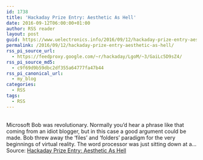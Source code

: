 ```yaml
---
id: 1738
title: 'Hackaday Prize Entry: Aesthetic As Hell'
date: 2016-09-12T06:00:00+01:00
author: RSS reader
layout: post
guid: https://www.uelectronics.info/2016/09/12/hackaday-prize-entry-aesthetic-as-hell/
permalink: /2016/09/12/hackaday-prize-entry-aesthetic-as-hell/
rss_pi_source_url:
  - https://feedproxy.google.com/~r/hackaday/LgoM/~3/GaiLc5D9sZ4/
rss_pi_source_md5:
  - c9f69d9b59dbc2df355a64777fa47b44
rss_pi_canonical_url:
  - my_blog
categories:
  - RSS
tags:
  - RSS
---
```

&#013;  
Microsoft Bob was revolutionary. Normally you’d hear a phrase like that coming from an idiot blogger, but in this case a good argument could be made. Bob threw away the ‘files’ and ‘folders’ paradigm for the very beginnings of virtual reality. The word processor was just sitting down at a…&#013;  
Source: <a href="https://feedproxy.google.com/~r/hackaday/LgoM/~3/GaiLc5D9sZ4/" target="_blank">Hackaday Prize Entry: Aesthetic As Hell</a>